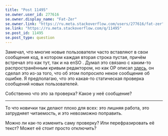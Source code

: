 ```yaml
---
title: "Post 11495"
se.owner.user_id: 277616
se.owner.display_name: "Fat-Zer"
se.owner.link: "https://ru.meta.stackoverflow.com/users/277616/fat-zer"
se.link: "https://ru.meta.stackoverflow.com/q/11495"
se.post_id: 11495
se.post_type: question
---
```

<p>Замечал, что многие новые пользователи часто вставляют в свои сообщения код, в котором каждая вторая строка пустая, причём встречал это как тут, так и на enSO . Думал это связано с каким-то распространённым кривым редактором, но как OP описал <a href="https://ru.stackoverflow.com/questions/1272595/c-%d0%a1%d0%b4%d0%b2%d0%b8%d0%b3-%d0%ba%d1%83%d1%80%d1%81%d0%be%d1%80%d0%b0-%d0%b2-%d0%b1%d0%b8%d0%bd%d0%b0%d1%80%d0%bd%d0%be%d0%bc-%d1%84%d0%b0%d0%b9%d0%bb%d0%b5-%d0%b2-%d0%bb%d1%8e%d0%b1%d0%be%d0%b5-%d0%bc%d0%b5%d1%81%d1%82%d0%be#12726060">здесь</a>, он сделал это из-за того, что об этом попросило некое сообщение об ошибке. Я предполагаю, что это какая-то статическая проверка сообщений новых пользователей.</p>
<p>Собственно что это за проверка? Какое у неё сообщение?</p>
<hr>
<p>То что новички так делают плохо для всех: это лишняя работа, это затрудняет читаемость, и это невозможно поправить.</p>
<p>Можно ли как-то изменить саму проверку? Или перефразировать её текст? Может её стоит просто отключить?</p>
